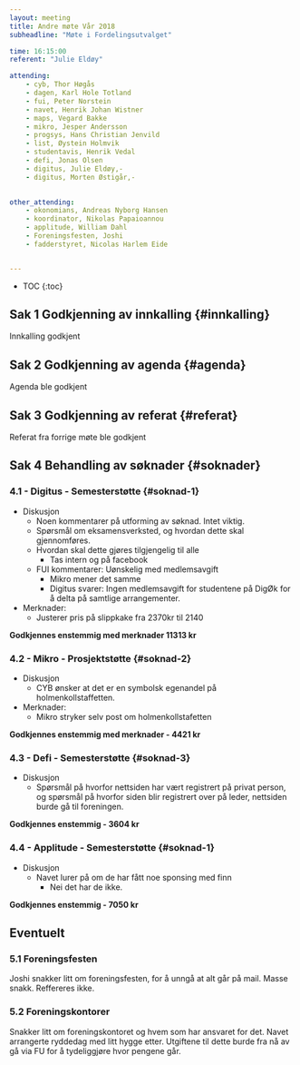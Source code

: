 ```yaml
---
layout: meeting
title: Andre møte Vår 2018
subheadline: "Møte i Fordelingsutvalget"

time: 16:15:00
referent: "Julie Eldøy"

attending:
    - cyb, Thor Høgås
    - dagen, Karl Hole Totland
    - fui, Peter Norstein
    - navet, Henrik Johan Wistner
    - maps, Vegard Bakke
    - mikro, Jesper Andersson
    - progsys, Hans Christian Jenvild
    - list, Øystein Holmvik
    - studentavis, Henrik Vedal
    - defi, Jonas Olsen
    - digitus, Julie Eldøy,-
    - digitus, Morten Østigår,-
    

other_attending:
    - okonomians, Andreas Nyborg Hansen
    - koordinator, Nikolas Papaioannou
    - applitude, William Dahl
    - Foreningsfesten, Joshi
    - fadderstyret, Nicolas Harlem Eide


---
```


* TOC
{:toc}

## Sak 1 Godkjenning av innkalling {#innkalling}
Innkalling godkjent
## Sak 2 Godkjenning av agenda {#agenda}
Agenda ble godkjent
## Sak 3 Godkjenning av referat {#referat}
Referat fra forrige møte ble godkjent
## Sak 4 Behandling av søknader {#soknader}
### 4.1 -  Digitus - Semesterstøtte {#soknad-1}
- Diskusjon
    - Noen kommentarer på utforming av søknad. Intet viktig. 
    - Spørsmål om eksamensverksted, og hvordan dette skal gjennomføres.
    - Hvordan skal dette gjøres tilgjengelig til alle
        - Tas intern og på facebook
    - FUI kommentarer: Uønskelig med medlemsavgift
        - Mikro mener det samme
        - Digitus svarer: Ingen medlemsavgift for studentene på DigØk for å delta på samtlige arrangementer.
- Merknader: 
    - Justerer pris på slippkake fra 2370kr til  2140

**Godkjennes enstemmig med merknader  11313 kr**

### 4.2 -  Mikro - Prosjektstøtte {#soknad-2}
- Diskusjon
    - CYB ønsker at det er en symbolsk egenandel på holmenkollstaffetten. 
- Merknader: 
    - Mikro stryker selv post om holmenkollstafetten
    
**Godkjennes enstemmig med merknader  - 4421 kr**

### 4.3 -  Defi - Semesterstøtte {#soknad-3}
- Diskusjon
    - Spørsmål på hvorfor nettsiden har vært registrert på privat person, og spørsmål på hvorfor siden blir registrert over på leder, 
    nettsiden burde gå til  foreningen.   

**Godkjennes enstemmig - 3604 kr**


### 4.4 -  Applitude - Semesterstøtte {#soknad-1}
- Diskusjon
    - Navet lurer på om de har fått noe sponsing med finn
        - Nei det har de ikke.

**Godkjennes enstemmig - 7050 kr**

## Eventuelt
### 5.1 Foreningsfesten
Joshi snakker litt om foreningsfesten, for å unngå at alt går på mail. 
Masse snakk. Reffereres ikke.

### 5.2 Foreningskontorer
Snakker litt om foreningskontoret og hvem som har ansvaret for det. Navet arrangerte ryddedag med litt hygge etter. 
Utgiftene til dette burde fra nå av gå via FU for å tydeliggjøre hvor pengene går. 